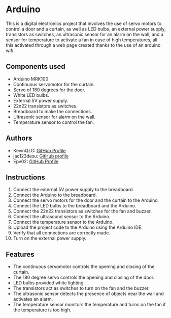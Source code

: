 # Arduino

This is a digital electronics project that involves the use of servo motors to control a door and a curtain, as well as LED bulbs, an external power supply, transistors as switches, an ultrasonic sensor for an alarm on the wall, and a sensor for temperature to activate a fan in case of high temperatures, all this activated through a web page created thanks to the use of an arduino wifi.

## Components used

- Arduino MRK100
- Continuous servomotor for the curtain.
- Servo of 180 degrees for the door.
- White LED bulbs.
- External 5V power supply.
- 22n22 transistors as switches.
- Breadboard to make the connections.
- Ultrasonic sensor for alarm on the wall.
- Temperature sensor to control the fan.

## Authors

- KevinQzG: [GitHub Profile](https://github.com/KevinQzG)
- jac123desu: [GitHub profile](https://github.com/jac123desu)
- Epv02: [GitHub Profile](https://github.com/Epv02)

## Instructions

1. Connect the external 5V power supply to the breadboard.
2. Connect the Arduino to the breadboard.
3. Connect the servo motors for the door and the curtain to the Arduino.
4. Connect the LED bulbs to the breadboard and the Arduino.
5. Connect the 22n22 transistors as switches for the fan and buzzer.
6. Connect the ultrasound sensor to the Arduino.
7. Connect the temperature sensor to the Arduino.
8. Upload the project code to the Arduino using the Arduino IDE.
9. Verify that all connections are correctly made.
10. Turn on the external power supply.

## Features

- The continuous servomotor controls the opening and closing of the curtain.
- The 180 degree servo controls the opening and closing of the door.
- LED bulbs provided white lighting.
- The transistors act as switches to turn on the fan and the buzzer.
- The ultrasonic sensor detects the presence of objects near the wall and activates an alarm.
- The temperature sensor monitors the temperature and turns on the fan if the temperature is too high.
